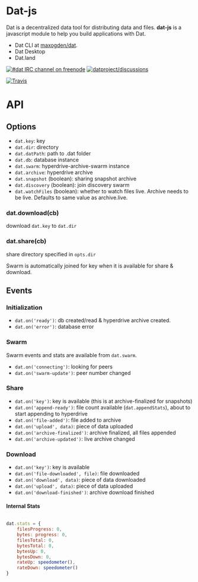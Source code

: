 # Dat-js

Dat is a decentralized data tool for distributing data and files. **dat-js** is a javascript module to help you build applications with Dat.

* Dat CLI at [maxogden/dat](https://github.com/maxogden/dat).
* Dat Desktop
* Dat.land

[![#dat IRC channel on freenode](https://img.shields.io/badge/irc%20channel-%23dat%20on%20freenode-blue.svg)](http://webchat.freenode.net/?channels=dat)
[![datproject/discussions](https://badges.gitter.im/Join%20Chat.svg)](https://gitter.im/datproject/discussions?utm_source=badge&utm_medium=badge&utm_campaign=pr-badge&utm_content=badge)

[![Travis](https://api.travis-ci.org/joehand/dat-js.svg)](https://travis-ci.org/joehand/dat-js)

# API

## Options

* `dat.key`: key
* `dat.dir`: directory
* `dat.datPath`: path to .dat folder
* `dat.db`: database instance
* `dat.swarm`: hyperdrive-archive-swarm instance
* `dat.archive`: hyperdrive archive
* `dat.snapshot` (boolean): sharing snapshot archive
* `dat.discovery` (boolean): join discovery swarm
* `dat.watchFiles` (boolean): whether to watch files live. Archive needs to be live. Defaults to same value as archive.live.

### dat.download(cb)

download `dat.key` to `dat.dir`

### dat.share(cb) 

share directory specified in `opts.dir`

Swarm is automatically joined for key when it is available for share & download.

## Events

### Initialization

* `dat.on('ready')`: db created/read & hyperdrive archive created.
* `dat.on('error')`: database error

### Swarm

Swarm events and stats are available from `dat.swarm`.

* `dat.on('connecting')`: looking for peers
* `dat.on('swarm-update')`: peer number changed

### Share

* `dat.on('key')`: key is available (this is at archive-finalized for snapshots)
* `dat.on('append-ready')`: file count available (`dat.appendStats`), about to start appending to hyperdrive
* `dat.on('file-added')`: file added to archive
* `dat.on('upload', data)`: piece of data uploaded
* `dat.on('archive-finalized')`: archive finalized, all files appended
* `dat.on('archive-updated')`: live archive changed

### Download

* `dat.on('key')`: key is available
* `dat.on('file-downloaded', file)`: file downloaded
* `dat.on('download', data)`: piece of data downloaded
* `dat.on('upload', data)`: piece of data uploaded
* `dat.on('download-finished')`: archive download finished

#### Internal Stats

```javascript

dat.stats = {
    filesProgress: 0,
    bytes: progress: 0,
    filesTotal: 0,
    bytesTotal: 0,
    bytesUp: 0,
    bytesDown: 0,
    rateUp: speedometer(),
    rateDown: speedometer()
}
```